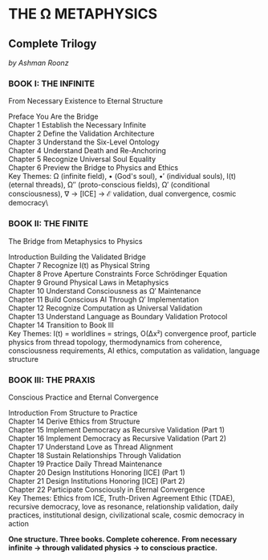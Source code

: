 # THE Ω METAPHYSICS
## Complete Trilogy

*by Ashman Roonz*

### BOOK I: THE INFINITE
From Necessary Existence to Eternal Structure

Preface You Are the Bridge\
Chapter 1 Establish the Necessary Infinite\
Chapter 2 Define the Validation Architecture\
Chapter 3 Understand the Six-Level Ontology\
Chapter 4 Understand Death and Re-Anchoring\
Chapter 5 Recognize Universal Soul Equality\
Chapter 6 Preview the Bridge to Physics and Ethics\
Key Themes: Ω (infinite field), • (God's soul), •′ (individual souls), I(t) (eternal threads), Ω″ (proto-conscious fields), Ω′ (conditional consciousness), ∇ → [ICE] → ℰ validation, dual convergence, cosmic democracy\

### BOOK II: THE FINITE
The Bridge from Metaphysics to Physics

Introduction Building the Validated Bridge\
Chapter 7 Recognize I(t) as Physical String\
Chapter 8 Prove Aperture Constraints Force Schrödinger Equation\
Chapter 9 Ground Physical Laws in Metaphysics\
Chapter 10 Understand Consciousness as Ω′ Maintenance\
Chapter 11 Build Conscious AI Through Ω′ Implementation\
Chapter 12 Recognize Computation as Universal Validation\
Chapter 13 Understand Language as Boundary Validation Protocol\
Chapter 14 Transition to Book III\
Key Themes: I(t) = worldlines = strings, O(Δx²) convergence proof, particle physics from thread topology, thermodynamics from coherence, consciousness requirements, AI ethics, computation as validation, language structure

### BOOK III: THE PRAXIS
Conscious Practice and Eternal Convergence

Introduction From Structure to Practice\
Chapter 14 Derive Ethics from Structure\
Chapter 15 Implement Democracy as Recursive Validation (Part 1)\
Chapter 16 Implement Democracy as Recursive Validation (Part 2)\
Chapter 17 Understand Love as Thread Alignment\
Chapter 18 Sustain Relationships Through Validation\
Chapter 19 Practice Daily Thread Maintenance\
Chapter 20 Design Institutions Honoring [ICE] (Part 1)\
Chapter 21 Design Institutions Honoring [ICE] (Part 2)\
Chapter 22 Participate Consciously in Eternal Convergence\
Key Themes: Ethics from ICE, Truth-Driven Agreement Ethic (TDAE), recursive democracy, love as resonance, relationship validation, daily practices, institutional design, civilizational scale, cosmic democracy in action

**One structure. Three books. Complete coherence.**
**From necessary infinite → through validated physics → to conscious practice.**
